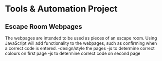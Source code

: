 # Tools & Automation Project

## Escape Room Webpages

The webpages are intended to be used as pieces of an escape room. Using JavaScript will add functionality to the webpages, such as confirming when a correct code is entered.
-design/style the pages
-js to determine correct colours on first page
-js to determine correct code on second page